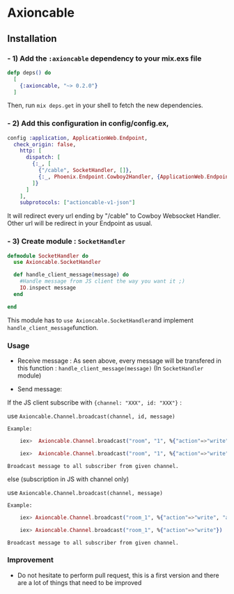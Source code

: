 # Axioncable

## Installation

### - 1) Add the `:axioncable` dependency to your mix.exs file

```elixir
defp deps() do
  [
    {:axioncable, "~> 0.2.0"}
  ]
```

Then, run `mix deps.get` in your shell to fetch the new dependencies.


### - 2) Add this configuration in config/config.ex,

```elixir
config :application, ApplicationWeb.Endpoint,
  check_origin: false,
    http: [
      dispatch: [
        {:_, [
          {"/cable", SocketHandler, []},
          {:_, Phoenix.Endpoint.Cowboy2Handler, {ApplicationWeb.Endpoint, []}}
        ]}
      ]
    ],
    subprotocols: ["actioncable-v1-json"]
```

It will redirect every url ending by "/cable" to Cowboy Websocket Handler.
Other url will be redirect in your Endpoint as usual.

### - 3) Create module : `SocketHandler`

```elixir
defmodule SocketHandler do
  use Axioncable.SocketHandler

  def handle_client_message(message) do
    #Handle message from JS client the way you want it ;)
    IO.inspect message
  end

end

```

This module has to `use Axioncable.SocketHandler`and implement `handle_client_message`function.


### Usage

- Receive message : As seen above, every message will be transfered in this function : `handle_client_message(message)` (In `SocketHandler` module)

- Send message: 

If the JS client subscribe with `{channel: "XXX", id: "XXX"}` :

   use `Axioncable.Channel.broadcast(channel, id, message)`

    Example:
```elixir
    iex>  Axioncable.Channel.broadcast("room", "1", %{"action"=>"write", "args" => "hello"})

    iex>  Axioncable.Channel.broadcast("room", "1", %{"action"=>"write"})
```

    Broadcast message to all subscriber from given channel.

else (subscription in JS with channel only)

   use `Axioncable.Channel.broadcast(channel, message)`

    Example:
```elixir 
    iex> Axioncable.Channel.broadcast("room_1", %{"action"=>"write", "args" => "hello"})

    iex> Axioncable.Channel.broadcast("room_1", %{"action"=>"write"})
```

    Broadcast message to all subscriber from given channel. 

### Improvement

- Do not hesitate to perform pull request, this is a first version and there are a lot of things that need to be improved